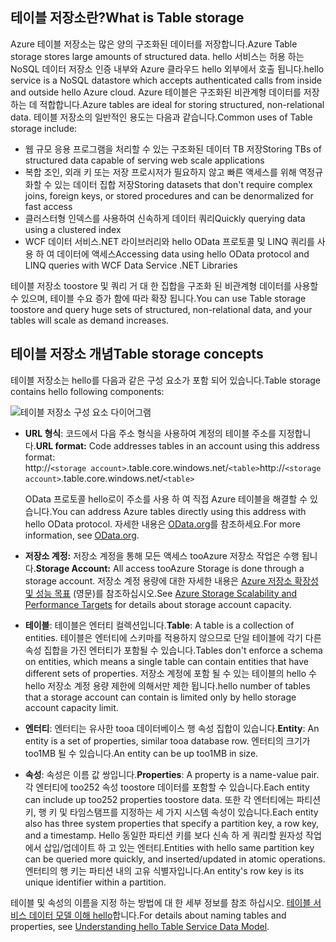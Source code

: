## <a name="what-is-table-storage"></a><span data-ttu-id="cff63-101">테이블 저장소란?</span><span class="sxs-lookup"><span data-stu-id="cff63-101">What is Table storage</span></span>
<span data-ttu-id="cff63-102">Azure 테이블 저장소는 많은 양의 구조화된 데이터를 저장합니다.</span><span class="sxs-lookup"><span data-stu-id="cff63-102">Azure Table storage stores large amounts of structured data.</span></span> <span data-ttu-id="cff63-103">hello 서비스는 허용 하는 NoSQL 데이터 저장소 인증 내부와 Azure 클라우드 hello 외부에서 호출 됩니다.</span><span class="sxs-lookup"><span data-stu-id="cff63-103">hello service is a NoSQL datastore which accepts authenticated calls from inside and outside hello Azure cloud.</span></span> <span data-ttu-id="cff63-104">Azure 테이블은 구조화된 비관계형 데이터를 저장하는 데 적합합니다.</span><span class="sxs-lookup"><span data-stu-id="cff63-104">Azure tables are ideal for storing structured, non-relational data.</span></span> <span data-ttu-id="cff63-105">테이블 저장소의 일반적인 용도는 다음과 같습니다.</span><span class="sxs-lookup"><span data-stu-id="cff63-105">Common uses of Table storage include:</span></span>

* <span data-ttu-id="cff63-106">웹 규모 응용 프로그램을 처리할 수 있는 구조화된 데이터 TB 저장</span><span class="sxs-lookup"><span data-stu-id="cff63-106">Storing TBs of structured data capable of serving web scale applications</span></span>
* <span data-ttu-id="cff63-107">복합 조인, 외래 키 또는 저장 프로시저가 필요하지 않고 빠른 액세스를 위해 역정규화할 수 있는 데이터 집합 저장</span><span class="sxs-lookup"><span data-stu-id="cff63-107">Storing datasets that don't require complex joins, foreign keys, or stored procedures and can be denormalized for fast access</span></span>
* <span data-ttu-id="cff63-108">클러스터형 인덱스를 사용하여 신속하게 데이터 쿼리</span><span class="sxs-lookup"><span data-stu-id="cff63-108">Quickly querying data using a clustered index</span></span>
* <span data-ttu-id="cff63-109">WCF 데이터 서비스.NET 라이브러리와 hello OData 프로토콜 및 LINQ 쿼리를 사용 하 여 데이터에 액세스</span><span class="sxs-lookup"><span data-stu-id="cff63-109">Accessing data using hello OData protocol and LINQ queries with WCF Data Service .NET Libraries</span></span>

<span data-ttu-id="cff63-110">테이블 저장소 toostore 및 쿼리 거 대 한 집합을 구조화 된 비관계형 데이터를 사용할 수 있으며, 테이블 수요 증가 함에 따라 확장 됩니다.</span><span class="sxs-lookup"><span data-stu-id="cff63-110">You can use Table storage toostore and query huge sets of structured, non-relational data, and your tables will scale as demand increases.</span></span>

## <a name="table-storage-concepts"></a><span data-ttu-id="cff63-111">테이블 저장소 개념</span><span class="sxs-lookup"><span data-stu-id="cff63-111">Table storage concepts</span></span>
<span data-ttu-id="cff63-112">테이블 저장소는 hello를 다음과 같은 구성 요소가 포함 되어 있습니다.</span><span class="sxs-lookup"><span data-stu-id="cff63-112">Table storage  contains hello following components:</span></span>

![테이블 저장소 구성 요소 다이어그램][Table1]

* <span data-ttu-id="cff63-114">**URL 형식**: 코드에서 다음 주소 형식을 사용하여 계정의 테이블 주소를 지정합니다.</span><span class="sxs-lookup"><span data-stu-id="cff63-114">**URL format:** Code addresses tables in an account using this address format:</span></span>   
  <span data-ttu-id="cff63-115">http://`<storage account>`.table.core.windows.net/`<table>`</span><span class="sxs-lookup"><span data-stu-id="cff63-115">http://`<storage account>`.table.core.windows.net/`<table>`</span></span>  
  
  <span data-ttu-id="cff63-116">OData 프로토콜 hello로이 주소를 사용 하 여 직접 Azure 테이블을 해결할 수 있습니다.</span><span class="sxs-lookup"><span data-stu-id="cff63-116">You can address Azure tables directly using this address with hello OData protocol.</span></span> <span data-ttu-id="cff63-117">자세한 내용은 [OData.org][OData.org]를 참조하세요.</span><span class="sxs-lookup"><span data-stu-id="cff63-117">For more information, see [OData.org][OData.org].</span></span>
* <span data-ttu-id="cff63-118">**저장소 계정:** 저장소 계정을 통해 모든 액세스 tooAzure 저장소 작업은 수행 됩니다.</span><span class="sxs-lookup"><span data-stu-id="cff63-118">**Storage Account:** All access tooAzure Storage is done through a storage account.</span></span> <span data-ttu-id="cff63-119">저장소 계정 용량에 대한 자세한 내용은 [Azure 저장소 확장성 및 성능 목표](../articles/storage/common/storage-scalability-targets.md) (영문)를 참조하십시오.</span><span class="sxs-lookup"><span data-stu-id="cff63-119">See [Azure Storage Scalability and Performance Targets](../articles/storage/common/storage-scalability-targets.md) for details about storage account capacity.</span></span>
* <span data-ttu-id="cff63-120">**테이블**: 테이블은 엔터티 컬렉션입니다.</span><span class="sxs-lookup"><span data-stu-id="cff63-120">**Table**: A table is a collection of entities.</span></span> <span data-ttu-id="cff63-121">테이블은 엔터티에 스키마를 적용하지 않으므로 단일 테이블에 각기 다른 속성 집합을 가진 엔터티가 포함될 수 있습니다.</span><span class="sxs-lookup"><span data-stu-id="cff63-121">Tables don't enforce a schema on entities, which means a single table can contain entities that have different sets of properties.</span></span> <span data-ttu-id="cff63-122">저장소 계정에 포함 될 수 있는 테이블의 hello 수 hello 저장소 계정 용량 제한에 의해서만 제한 됩니다.</span><span class="sxs-lookup"><span data-stu-id="cff63-122">hello number of tables that a storage account can contain is limited only by hello storage account capacity limit.</span></span>
* <span data-ttu-id="cff63-123">**엔터티**: 엔터티는 유사한 tooa 데이터베이스 행 속성 집합이 있습니다.</span><span class="sxs-lookup"><span data-stu-id="cff63-123">**Entity**: An entity is a set of properties, similar tooa database row.</span></span> <span data-ttu-id="cff63-124">엔터티의 크기가 too1MB 될 수 있습니다.</span><span class="sxs-lookup"><span data-stu-id="cff63-124">An entity can be up too1MB in size.</span></span>
* <span data-ttu-id="cff63-125">**속성**: 속성은 이름 값 쌍입니다.</span><span class="sxs-lookup"><span data-stu-id="cff63-125">**Properties**: A property is a name-value pair.</span></span> <span data-ttu-id="cff63-126">각 엔터티에 too252 속성 toostore 데이터를 포함할 수 있습니다.</span><span class="sxs-lookup"><span data-stu-id="cff63-126">Each entity can include up too252 properties toostore data.</span></span> <span data-ttu-id="cff63-127">또한 각 엔터티에는 파티션 키, 행 키 및 타임스탬프를 지정하는 세 가지 시스템 속성이 있습니다.</span><span class="sxs-lookup"><span data-stu-id="cff63-127">Each entity also has three system properties that specify a partition key, a row key, and a timestamp.</span></span> <span data-ttu-id="cff63-128">Hello 동일한 파티션 키를 보다 신속 하 게 쿼리할 원자성 작업에서 삽입/업데이트 하 고 있는 엔터티.</span><span class="sxs-lookup"><span data-stu-id="cff63-128">Entities with hello same partition key can be queried more quickly, and inserted/updated in atomic operations.</span></span> <span data-ttu-id="cff63-129">엔터티의 행 키는 파티션 내의 고유 식별자입니다.</span><span class="sxs-lookup"><span data-stu-id="cff63-129">An entity's row key is its unique identifier within a partition.</span></span>

<span data-ttu-id="cff63-130">테이블 및 속성의 이름을 지정 하는 방법에 대 한 세부 정보를 참조 하십시오. [테이블 서비스 데이터 모델 이해 hello](/rest/api/storageservices/Understanding-the-Table-Service-Data-Model)합니다.</span><span class="sxs-lookup"><span data-stu-id="cff63-130">For details about naming tables and properties, see [Understanding hello Table Service Data Model](/rest/api/storageservices/Understanding-the-Table-Service-Data-Model).</span></span>

[Table1]: ./media/storage-table-concepts-include/table1.png
[OData.org]: http://www.odata.org/
